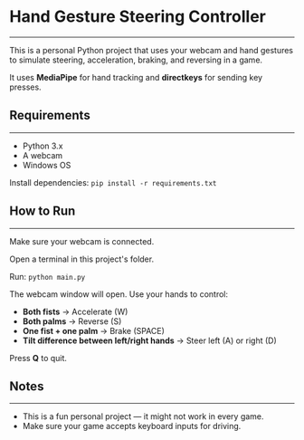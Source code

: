 # Hand Gesture Steering Controller
---
This is a personal Python project that uses your webcam and hand gestures to simulate steering, acceleration, braking, and reversing in a game.

It uses **MediaPipe** for hand tracking and **directkeys** for sending key presses.

## Requirements
---
* Python 3.x
* A webcam
* Windows OS

Install dependencies:
`pip install -r requirements.txt`

## How to Run
---
Make sure your webcam is connected.

Open a terminal in this project's folder.

Run:
`python main.py`

The webcam window will open. Use your hands to control:

* **Both fists** → Accelerate (W)
* **Both palms** → Reverse (S)
* **One fist + one palm** → Brake (SPACE)
* **Tilt difference between left/right hands** → Steer left (A) or right (D)

Press **Q** to quit.

## Notes
---
* This is a fun personal project — it might not work in every game.
* Make sure your game accepts keyboard inputs for driving.
